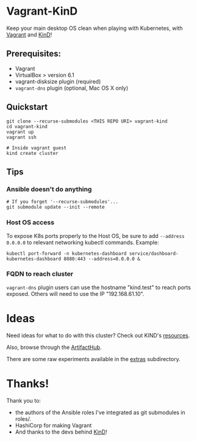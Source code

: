 # Vagrant-KinD

Keep your main desktop OS clean when playing with Kubernetes, with [Vagrant](https://www.vagrantup.com/) and [KinD](https://kind.sigs.k8s.io/)!

## Prerequisites:
* Vagrant
* VirtualBox > version 6.1
* vagrant-disksize plugin (required)
* `vagrant-dns` plugin (optional, Mac OS X only)

## Quickstart

```shell
git clone --recurse-submodules <THIS REPO URI> vagrant-kind
cd vagrant-kind
vagrant up
vagrant ssh

# Inside vagrant guest
kind create cluster
```

## Tips

### Ansible doesn't do anything

```shell
# If you forget '--recurse-submodules'...
git submodule update --init --remote
```

### Host OS access
To expose K8s ports properly to the Host OS, be sure to add `--address 0.0.0.0` to relevant networking kubectl commands. Example:

```shel
kubectl port-forward -n kubernetes-dashboard service/dashboard-kubernetes-dashboard 8080:443 --address=0.0.0.0 &
```

### FQDN to reach cluster
`vagrant-dns` plugin users can use the hostname "kind.test" to reach ports exposed. Others will need to use the IP "192.168.61.10".

# Ideas 
Need ideas for what to do with this cluster? Check out KIND's [resources](https://kind.sigs.k8s.io/docs/user/resources/).

Also, browse through the [ArtifactHub](https://artifacthub.io/).

There are some raw experiments available in the [extras](./extras/) subdirectory.

# Thanks!

Thank you to:
* the authors of the Ansible roles I've integrated as git submodules in roles/.
* HashiCorp for making Vagrant
* And thanks to the devs behind [KinD](https://kind.sigs.k8s.io/)!

